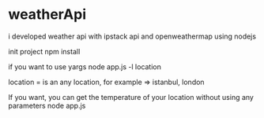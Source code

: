 # weatherApi
i developed weather api with ipstack api and  openweathermap using nodejs

init project
npm install

if you want to use yargs
node app.js -l location

location = is an any location, for example => istanbul, london

If you want, you can get the temperature of your location without using any parameters
node app.js
